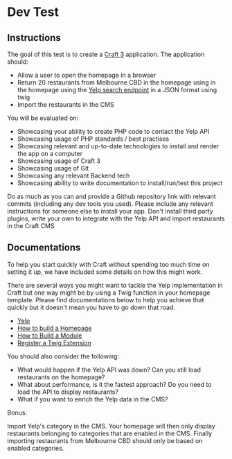 # Dev Test

## Instructions

The goal of this test is to create a [Craft 3](https://docs.craftcms.com/v3/installation.html) application. The application should:

- Allow a user to open the homepage in a browser
- Return 20 restaurants from Melbourne CBD in the homepage using in the homepage using the [Yelp search endpoint](https://www.yelp.com/developers/documentation/v3/get_started) in a JSON format using twig
- Import the restaurants in the CMS

You will be evaluated on:

- Showcasing your ability to create PHP code to contact the Yelp API
- Showcasing usage of PHP standards / best practises
- Showcasing relevant and up-to-date technologies to install and render the app on a computer
- Showcasing usage of Craft 3
- Showcasing usage of Git
- Showcasing any relevant Backend tech
- Showcasing ability to write documentation to install/run/test this project

Do as much as you can and provide a Github repository link with relevant commits (including any dev tools you used). Please include any relevant instructions for someone else to install your app.
Don't install third party plugins, write your own to integrate with the Yelp API and import restaurants in the Craft CMS

## Documentations

To help you start quickly with Craft without spending too much time on setting it up, we have included some details on how this might work.

There are several ways you might want to tackle the Yelp implementation in Craft but one way might be by using a Twig function in your homepage template. Please find documentations below to help you achieve that quickly but it doesn't mean you have to go down that road.

- [Yelp](https://www.yelp.com/developers/documentation/v3/get_started)
- [How to build a Homepage](https://docs.craftcms.com/v3/sections-and-entries.html#singles)
- [How to Build a Module](https://docs.craftcms.com/v3/extend/module-guide.html)
- [Register a Twig Extension](https://docs.craftcms.com/v3/extend/extending-twig.html#register-a-twig-extension)

You should also consider the following:

- What would happen if the Yelp API was down? Can you still load restaurants on the homepage?
- What about performance, is it the fastest approach? Do you need to load the API to display restaurants?
- What if you want to enrich the Yelp data in the CMS?

Bonus:

Import Yelp's category in the CMS. Your homepage will then only display restaurants belonging to categories that are enabled in the CMS. Finally importing restaurants from Melbourne CBD should only be based on enabled categories.